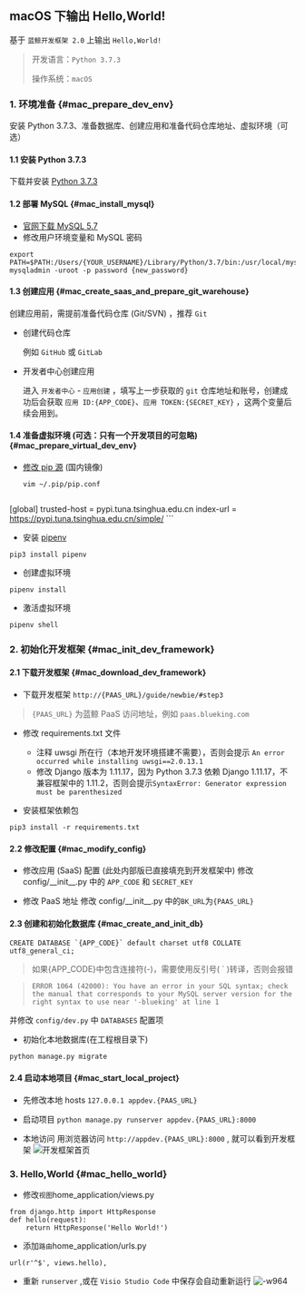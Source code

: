 ## macOS 下输出 Hello,World!


基于 `蓝鲸开发框架 2.0` 上输出 `Hello,World!`

> 开发语言：`Python 3.7.3`
>
> 操作系统：`macOS`


### 1. 环境准备 {#mac_prepare_dev_env}

安装 Python 3.7.3、准备数据库、创建应用和准备代码仓库地址、虚拟环境（可选）

#### 1.1 安装 Python 3.7.3

下载并安装 [Python 3.7.3](https://www.python.org/downloads/release/python-373/)

#### 1.2 部署 MySQL {#mac_install_mysql}

- [官网下载 MySQL 5.7](https://dev.mysql.com/downloads/mysql/5.7.html#downloads)
- 修改用户环境变量和 MySQL 密码
```
export PATH=$PATH:/Users/{YOUR_USERNAME}/Library/Python/3.7/bin:/usr/local/mysql/bin/
mysqladmin -uroot -p password {new_password}
```

#### 1.3 创建应用 {#mac_create_saas_and_prepare_git_warehouse}

创建应用前，需提前准备代码仓库 (Git/SVN) ，推荐 `Git`

- 创建代码仓库

    例如 `GitHub` 或 `GitLab`

- 开发者中心创建应用

    进入 `开发者中心` - `应用创建` ，填写上一步获取的 `git` 仓库地址和账号，创建成功后会获取 `应用 ID:{APP_CODE}`、`应用 TOKEN:{SECRET_KEY}` ，这两个变量后续会用到。

#### 1.4 准备虚拟环境 (可选：只有一个开发项目的可忽略) {#mac_prepare_virtual_dev_env}

- [修改 pip 源](https://pip.pypa.io/en/stable/user_guide/#config-file) (国内镜像)

    ```vim ~/.pip/pip.conf```

    ```
[global]
trusted-host = pypi.tuna.tsinghua.edu.cn
index-url = https://pypi.tuna.tsinghua.edu.cn/simple/
    ```

- 安装 [pipenv](https://zhuanlan.zhihu.com/p/37581807)
```
pip3 install pipenv
```

- 创建虚拟环境
```
pipenv install
```

- 激活虚拟环境
```
pipenv shell
```


### 2. 初始化开发框架 {#mac_init_dev_framework}

#### 2.1 下载开发框架 {#mac_download_dev_framework}

- 下载开发框架 `http://{PAAS_URL}/guide/newbie/#step3`

> `{PAAS_URL}` 为蓝鲸 PaaS 访问地址，例如 `paas.blueking.com`

- 修改 requirements.txt 文件
    - 注释 uwsgi 所在行（本地开发环境搭建不需要），否则会提示 `An error occurred while installing uwsgi==2.0.13.1 `
    - 修改 Django 版本为 1.11.17，因为 Python 3.7.3 依赖 Django 1.11.17，不兼容框架中的 1.11.2，否则会提示`SyntaxError: Generator expression must be parenthesized`

- 安装框架依赖包
```
pip3 install -r requirements.txt
```


#### 2.2 修改配置  {#mac_modify_config}

- 修改应用 (SaaS) 配置 (此处内部版已直接填充到开发框架中)
修改 config/\_\_init\_\_.py 中的 `APP_CODE` 和 `SECRET_KEY`

- 修改 PaaS 地址
修改 config/\_\_init\_\_.py 中的`BK_URL`为`{PAAS_URL}`

#### 2.3 创建和初始化数据库 {#mac_create_and_init_db}

```
CREATE DATABASE `{APP_CODE}` default charset utf8 COLLATE utf8_general_ci;
```

> 如果{APP_CODE}中包含连接符(-)，需要使用反引号( ` )转译，否则会报错

> `ERROR 1064 (42000): You have an error in your SQL syntax; check the manual that corresponds to your MySQL server version for the right syntax to use near '-blueking' at line 1`


并修改 `config/dev.py` 中 `DATABASES` 配置项

- 初始化本地数据库(在工程根目录下)
```
python manage.py migrate
```

#### 2.4 启动本地项目 {#mac_start_local_project}

- 先修改本地 hosts
```127.0.0.1 appdev.{PAAS_URL}```

- 启动项目
```python manage.py runserver appdev.{PAAS_URL}:8000```

- 本地访问
用浏览器访问 `http://appdev.{PAAS_URL}:8000` , 就可以看到开发框架
![开发框架首页](media/%E5%BC%80%E5%8F%91%E6%A1%86%E6%9E%B6%E9%A6%96%E9%A1%B5.png)

### 3. Hello,World {#mac_hello_world}

- 修改`视图`home_application/views.py
```
from django.http import HttpResponse
def hello(request):
    return HttpResponse('Hello World!')
```

- 添加`路由`home_application/urls.py
```
url(r'^$', views.hello),
```

- 重新 `runserver` ,或在 `Visio Studio Code` 中保存会自动重新运行
![-w964](./media/15585122671345.jpg)
